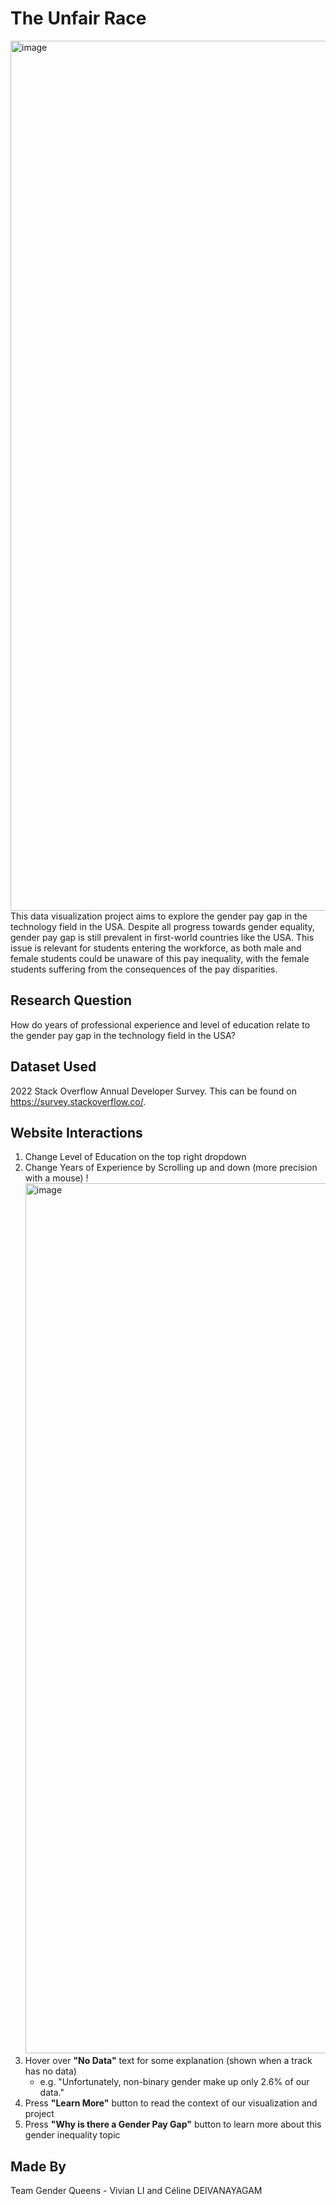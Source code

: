 # The Unfair Race
<img width="1392" alt="image" src="https://github.com/user-attachments/assets/2bdca92f-5efb-422d-921e-7ac598c24cc4" />
This data visualization project aims to explore the gender pay gap in the technology field in the USA. Despite all progress towards gender equality, gender pay gap is still prevalent in first-world countries like the USA. This issue is relevant for students entering the workforce, as both male and female students could be unaware of this pay inequality, with the female students
suffering from the consequences of the pay disparities.

## Research Question 
How do years of professional experience and level of education relate to the gender pay gap in the technology field in the USA?
## Dataset Used
2022 Stack Overflow Annual Developer Survey. This can be found on https://survey.stackoverflow.co/. 
## Website Interactions
1. Change Level of Education on the top right dropdown
2. Change Years of Experience by Scrolling up and down (more precision with a mouse)
  !<img width="1392" alt="image" src="https://github.com/user-attachments/assets/1e728d56-f158-45cf-b43a-870c59504ddb" />
3. Hover over **"No Data"** text for some explanation (shown when a track has no data)
   - e.g. "Unfortunately, non-binary gender make up only 2.6% of our data."
4. Press **"Learn More"** button to read the context of our visualization and project
5. Press **"Why is there a Gender Pay Gap"** button to learn more about this gender inequality topic

## Made By
Team Gender Queens - Vivian LI and Céline DEIVANAYAGAM
